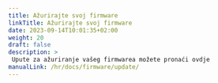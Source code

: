 ```yaml
---
title: Ažurirajte svoj firmware
linkTitle: Ažurirajte svoj firmware
date: 2023-09-14T10:01:35+02:00
weight: 20
draft: false
description: >
 Upute za ažuriranje vašeg firmwarea možete pronaći ovdje
manualLink: /hr/docs/firmware/update/
---
```

